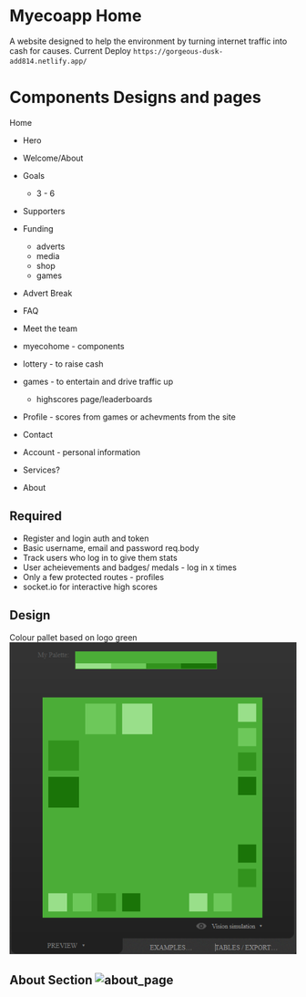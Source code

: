 # Myecoapp Home

A website designed to help the environment by turning internet traffic into cash for causes.
Current Deploy `https://gorgeous-dusk-add814.netlify.app/`

# Components Designs and pages

Home
  - Hero
  - Welcome/About
  - Goals
    - 3 - 6
  - Supporters
  - Funding
    - adverts
    - media
    - shop
    - games
  - Advert Break
  - FAQ
  - Meet the team
  
- myecohome - components
- lottery - to raise cash
- games - to entertain and drive traffic up
  - highscores page/leaderboards
- Profile - scores from games or achevments from the site
- Contact
- Account - personal information
- Services?
- About

## Required

- Register and login auth and token
- Basic username, email and password req.body
- Track users who log in to give them stats
- User acheievements and badges/ medals - log in x times
- Only a few protected routes - profiles
- socket.io for interactive high scores

## Design
Colour pallet based on logo green
<img src='./assets/img/colourpallet.png' alt='scheme'>

## About Section ![about_page](https://user-images.githubusercontent.com/95193376/218829379-8958049e-4ed0-4b28-aa93-4e16f78a1867.png)
